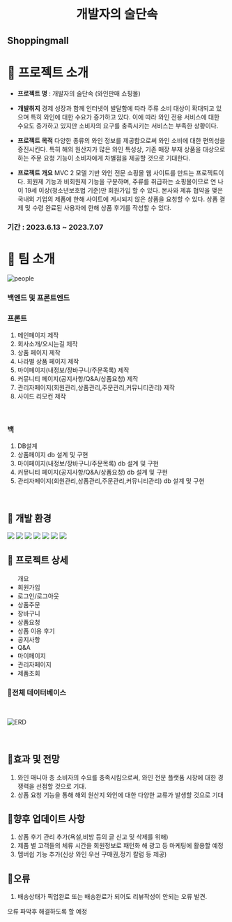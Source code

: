 # <div align="center">**개발자의 술단속**</div>

## Shoppingmall

# 📌 프로젝트 소개
+ **프로젝트 명** : 개발자의 술단속 (와인판매 쇼핑몰)

+ **개발취지**
경제 성장과 함께 인터넷이 발달함에 따라 주류 소비 대상이 확대되고 있으며 특히 와인에 대한 수요가 증가하고 있다. 
이에 따라 와인 전용 서비스에 대한 수요도 증가하고 있지만 소비자의 요구를 충족시키는 서비스는 부족한 상황이다.

+ **프로젝트 목적**
다양한 종류의 와인 정보를 제공함으로써 와인 소비에 대한 편의성을 증진시킨다. 특히 해외 원산지가 많은 와인 특성상,
기존 매장 부재 상품을 대상으로 하는 주문 요청 기능이 소비자에게 차별점을 제공할 것으로 기대한다.

+ **프로젝트 개요**
MVC 2 모델 기반 와인 전문 쇼핑몰 웹 사이트를 만드는 프로젝트이다. 회원제 기능과 비회원제 기능을 구분하며,
주류를 취급하는 쇼핑몰이므로 연 나이 19세 이상(청소년보호법 기준)만 회원가입 할 수 있다.
본사와 제휴 협약을 맺은 국내외 기업의 제품에 한해 사이트에 게시되지 않은 상품을 요청할 수 있다.
상품 결제 및 수령 완료된 사용자에 한해 상품 후기를 작성할 수 있다.

### 기간 : 2023.6.13 ~ 2023.7.07

# 📌 팀 소개
![people](https://github.com/ProjectGroup5/Sooldansok/assets/131237772/cd8514e0-56d9-4bd2-956c-7c6f43955fe6)




### 백엔드 및 프론트엔드

### 프론트
1. 메인페이지 제작
2. 회사소개/오시는길 제작
3. 상품 페이지 제작
4. 나라별 상품 페이지 제작
5. 마이페이지(내정보/장바구니/주문목록) 제작
6. 커뮤니티 페이지(공지사항/Q&A/상품요청) 제작
7. 관리자페이지(회원관리,상품관리,주문관리,커뮤니티관리) 제작
8. 사이드 리모컨 제작
</br>

### 백
1. DB설계
2. 상품페이지 db 설계 및 구현
3. 마이페이지(내정보/장바구니/주문목록) db 설계 및 구현
4. 커뮤니티 페이지(공지사항/Q&A/상품요청) db 설계 및 구현
5. 관리자페이지(회원관리,상품관리,주문관리,커뮤니티관리) db 설계 및 구현
</br>

## 📌 개발 환경

<img src="https://img.shields.io/badge/Apache Tomcat-F8DC75?style=flat-square&logo=apachetomcat&logoColor=black"/>
<img src="https://img.shields.io/badge/ORACLE-F80000?style=flat-square&logo=oracle&logoColor=white"/>
<img src="https://img.shields.io/badge/HTML5-E34F26?style=flat-square&logo=html5&logoColor=white"/>
<img src="https://img.shields.io/badge/CSS3-1572B6?style=flat-square&logo=css3&logoColor=white"/>
<img src="https://img.shields.io/badge/JavaScript-F7DF1E?style=for-the-badge&logo=JavaScript&logoColor=black">
<img src="https://img.shields.io/badge/jQuery-0769AD?style=flat-square&logo=jQuery&logoColor=white"/>
<img src="https://img.shields.io/badge/java-007396?style=flat-square&logo=java&logoColor=white"/>

</br>

## 📌 프로젝트 상세
<ul>개요
    <li>회원가입
    <li>로그인/로그아웃
    <li>상품주문
    <li>장바구니
    <li>상품요청
    <li>상품 이용 후기
    <li>공지사항
    <li>Q&A
    <li>마이페이지
    <li>관리자페이지
    <li>제품조회
</ul>

### 📌전체 데이터베이스

<br/>


![ERD](https://github.com/ProjectGroup5/Sooldansok/assets/131237772/095faf0d-a0ed-46f5-8ac8-e9618cdfcacc)




<br/>

## 📌효과 및 전망

1. 와인 매니아 층 소비자의 수요를 충족시킴으로써, 와인 전문 플랫폼 시장에 대한 경쟁력을 선점할 것으로 기대.
2. 상품 요청 기능을 통해 해외 원산지 와인에 대한 다양한 교류가 발생할 것으로 기대

## 📌향후 업데이트 사항

1. 상품 후기 관리 추가(욕설,비방 등의 글 신고 및 삭제를 위해)
2. 제품 별 고객들의 체류 시간을 회원정보로 패턴화 해 광고 등 마케팅에 활용할 예정
3. 멤버쉽 기능 추가(신상 와인 우선 구매권,정기 칼럼 등 제공)
   

## 📌오류

1. 배송상태가 픽업완료 또는 배송완료가 되어도 리뷰작성이 안되는 오류 발견.
   


오류 파악후 해결하도록 할 예정
